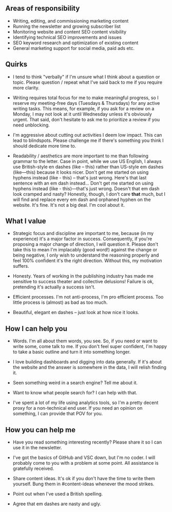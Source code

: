 ## Areas of responsibility

- Writing, editing, and commissioning marketing content
- Running the newsletter and growing subscriber list
- Monitoring website and content SEO content visibility
- Identifying technical SEO improvements and issues
- SEO keyword research and optimization of existing content
- General marketing support for social media, paid ads etc.

## Quirks

- I tend to think "verbally" if I'm unsure what I think about a question or topic. Please question / repeat what I've said back to me if you require more clarity.

- Writing requires total focus for me to make meaningful progress, so I reserve my meeting-free days (Tuesdays & Thursdays) for any active writing tasks. This means, for example, if you ask for a review on a Monday, I may not look at it until Wednesday unless it's obviously urgent. That said, don't hesitate to ask me to prioritize a review if you need unblocking.

- I'm aggressive about cutting out activities I deem low impact. This can lead to blindspots. Please challenge me if there's something you think I should dedicate more time to.

- Readability / aesthetics are more important to me than following grammar to the letter. Case in point, while we use US English, I always use British-style en dashes (like – this) rather than US-style em dashes (like—this) because it looks nicer. Don't get me started on using hyphens instead (like - this) – that's just wrong. Here's that last sentence with an em dash instead... Don't get me started on using hyphens instead (like - this)—that's just wrong. Doesn't that em dash look cramped and nasty? Honestly, though, I don't care **that** much, but I will find and replace every em dash and orphaned hyphen on the website. It's fine. It's not a big deal. I'm cool about it.

## What I value

- Strategic focus and discipline are important to me, because (in my experience) it's a major factor in success. Consequently, if you're proposing a major change of direction, I will question it. Please don't take this to mean I'm implacably (good word!) against the change or being negative, I only wish to understand the reasoning properly and feel 100% confident it's the right direction. Without this, my motivation suffers.

- Honesty. Years of working in the publishing industry has made me sensitive to success theater and collective delusions! Failure is ok, pretending it's actually a success isn't.

- Efficient processes. I'm not anti-process, I'm pro efficient process. Too little process is (almost) as bad as too much.

- Beautiful, elegant en dashes – just look at how nice it looks. 

## How I can help you

- Words. I'm all about them words, you see. So, if you need or want to write some, come talk to me. If you don't feel super confident, I'm happy to take a basic outline and turn it into something longer. 

- I love building dashboards and digging into data generally. If it's about the website and the answer is somewhere in the data, I will relish finding it. 

- Seen something weird in a search engine? Tell me about it.

- Want to know what people search for? I can help with that.

- I've spent a lot of my life using analytics tools, so I'm a pretty decent proxy for a non-technical end user. If you need an opinion on something, I can provide that POV for you.  


## How you can help me

- Have you read something interesting recently? Please share it so I can use it in the newsletter.

- I've got the basics of GitHub and VSC down, but I'm no coder. I will probably come to you with a problem at some point. All assistance is gratefully received. 

- Share content ideas. It's ok if you don't have the time to write them yourself. Bung them in #content-ideas whenever the mood strikes.

- Point out when I've used a British spelling.

- Agree that em dashes are nasty and ugly. 